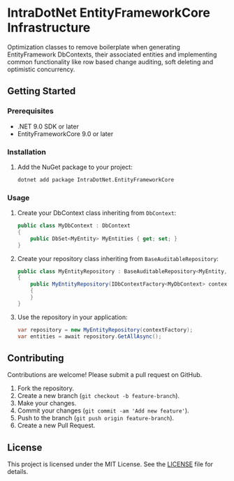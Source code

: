 # IntraDotNet EntityFrameworkCore Infrastructure

Optimization classes to remove boilerplate when generating EntityFramework DbContexts, their associated entities and implementing common functionality like row based change auditing, soft deleting and optimistic concurrency.

## Getting Started

### Prerequisites

- .NET 9.0 SDK or later
- EntityFrameworkCore 9.0 or later

### Installation

1. Add the NuGet package to your project:
    ```sh
    dotnet add package IntraDotNet.EntityFrameworkCore
    ```

### Usage

1. Create your DbContext class inheriting from `DbContext`:
    ```csharp
    public class MyDbContext : DbContext
    {
        public DbSet<MyEntity> MyEntities { get; set; }
    }
    ```

2. Create your repository class inheriting from `BaseAuditableRepository`:
    ```csharp
    public class MyEntityRepository : BaseAuditableRepository<MyEntity, MyDbContext>
    {
        public MyEntityRepository(IDbContextFactory<MyDbContext> contextFactory) : base(contextFactory)
        {
        }
    }
    ```

3. Use the repository in your application:
    ```csharp
    var repository = new MyEntityRepository(contextFactory);
    var entities = await repository.GetAllAsync();
    ```

## Contributing

Contributions are welcome! Please submit a pull request on GitHub.

1. Fork the repository.
2. Create a new branch (`git checkout -b feature-branch`).
3. Make your changes.
4. Commit your changes (`git commit -am 'Add new feature'`).
5. Push to the branch (`git push origin feature-branch`).
6. Create a new Pull Request.

## License

This project is licensed under the MIT License. See the [LICENSE](http://_vscodecontentref_/1) file for details.
